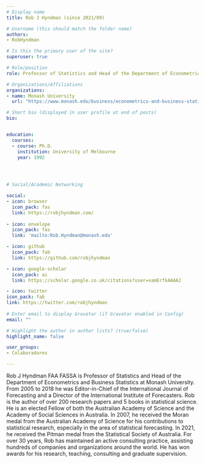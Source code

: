 ```yaml
---
# Display name
title: Rob J Hyndman (since 2021/09)

# Username (this should match the folder name)
authors:
- RobHyndman

# Is this the primary user of the site?
superuser: true

# Role/position
role: Professor of Statistics and Head of the Department of Econometrics and Business Statistics at Monash University.

# Organizations/Affiliations
organizations:
- name: Monash University
  url: "https://www.monash.edu/business/econometrics-and-business-statistics"

# Short bio (displayed in user profile at end of posts)
bio:


education:
  courses:
  - course: Ph.D. 
    institution: University of Melbourne
    year: 1992
    



# Social/Academic Networking

social:
- icon: browser
  icon_pack: fas
  link: https://robjhyndman.com/
  
- icon: envelope
  icon_pack: fas
  link: 'mailto:Rob.Hyndman@monash.edu'

- icon: github
  icon_pack: fab
  link: https://github.com/robjhyndman

- icon: google-scholar
  icon_pack: ai
  link: https://scholar.google.co.uk/citations?user=vamErfkAAAAJ

- icon: twitter
icon_pack: fab
link: https://twitter.com/robjhyndman
 
# Enter email to display Gravatar (if Gravatar enabled in Config)
email: ""

# Highlight the author in author lists? (true/false)
highlight_name: false

user_groups:
- Colaboradores

---
```

Rob J Hyndman FAA FASSA is Professor of Statistics and Head of the Department of Econometrics and Business Statistics at Monash University. From 2005 to 2018 he was Editor-in-Chief of the International Journal of Forecasting and a Director of the International Institute of Forecasters. Rob is the author of over 200 research papers and 5 books in statistical science. He is an elected Fellow of both the Australian Academy of Science and the Academy of Social Sciences in Australia. In 2007, he received the Moran medal from the Australian Academy of Science for his contributions to statistical research, especially in the area of statistical forecasting. In 2021, he received the Pitman medal from the Statistical Society of Australia. For over 30 years, Rob has maintained an active consulting practice, assisting hundreds of companies and organizations around the world. He has won awards for his research, teaching, consulting and graduate supervision.
